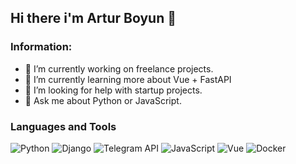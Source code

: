## Hi there i'm Artur Boyun 👋

### Information:
- 🔭 I’m currently working on freelance projects.
- 🌱 I’m currently learning more about Vue + FastAPI
- 🤔 I’m looking for help with startup projects.
- 💬 Ask me about Python or JavaScript.

### Languages and Tools
![Python](https://img.shields.io/badge/Python-090909?style=for-the-badge&logo=python)
![Django](https://img.shields.io/badge/Django-090909?style=for-the-badge&logo=django&logoColor=brightgreen)
![Telegram API](https://img.shields.io/badge/Telegram%20API-090909?style=for-the-badge&logo=telegram)
![JavaScript](https://img.shields.io/badge/JavaScript-090909?style=for-the-badge&logo=JavaScript)
![Vue](https://img.shields.io/badge/Vue-090909?style=for-the-badge&logo=vue.js)
![Docker](https://img.shields.io/badge/Docker-090909?style=for-the-badge&logo=docker)
